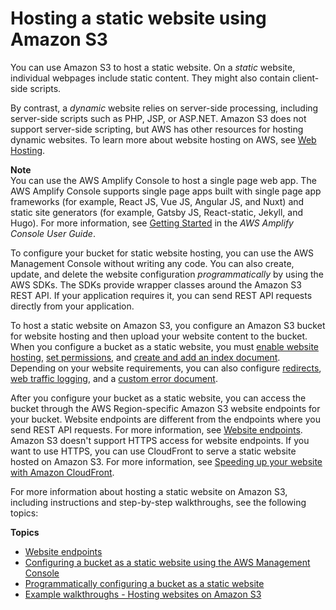 # Hosting a static website using Amazon S3<a name="WebsiteHosting"></a>

You can use Amazon S3 to host a static website\. On a *static* website, individual webpages include static content\. They might also contain client\-side scripts\.

By contrast, a *dynamic* website relies on server\-side processing, including server\-side scripts such as PHP, JSP, or ASP\.NET\. Amazon S3 does not support server\-side scripting, but AWS has other resources for hosting dynamic websites\. To learn more about website hosting on AWS, see [Web Hosting](https://aws.amazon.com/websites/)\. 

**Note**  
You can use the AWS Amplify Console to host a single page web app\. The AWS Amplify Console supports single page apps built with single page app frameworks \(for example, React JS, Vue JS, Angular JS, and Nuxt\) and static site generators \(for example, Gatsby JS, React\-static, Jekyll, and Hugo\)\. For more information, see [Getting Started](https://docs.aws.amazon.com/amplify/latest/userguide/getting-started.html) in the *AWS Amplify Console User Guide*\.

To configure your bucket for static website hosting, you can use the AWS Management Console without writing any code\. You can also create, update, and delete the website configuration *programmatically* by using the AWS SDKs\. The SDKs provide wrapper classes around the Amazon S3 REST API\. If your application requires it, you can send REST API requests directly from your application\.

To host a static website on Amazon S3, you configure an Amazon S3 bucket for website hosting and then upload your website content to the bucket\. When you configure a bucket as a static website, you must [enable website hosting](EnableWebsiteHosting.md), [set permissions](WebsiteAccessPermissionsReqd.md), and [create and add an index document](IndexDocumentSupport.md)\. Depending on your website requirements, you can also configure [redirects](how-to-page-redirect.md), [web traffic logging](LoggingWebsiteTraffic.md), and a [custom error document](CustomErrorDocSupport.md)\.

After you configure your bucket as a static website, you can access the bucket through the AWS Region\-specific Amazon S3 website endpoints for your bucket\. Website endpoints are different from the endpoints where you send REST API requests\. For more information, see [Website endpoints](WebsiteEndpoints.md)\. Amazon S3 doesn't support HTTPS access for website endpoints\. If you want to use HTTPS, you can use CloudFront to serve a static website hosted on Amazon S3\. For more information, see [Speeding up your website with Amazon CloudFront](website-hosting-cloudfront-walkthrough.md)\.

For more information about hosting a static website on Amazon S3, including instructions and step\-by\-step walkthroughs, see the following topics:

**Topics**
+ [Website endpoints](WebsiteEndpoints.md)
+ [Configuring a bucket as a static website using the AWS Management Console](HowDoIWebsiteConfiguration.md)
+ [Programmatically configuring a bucket as a static website](ManagingBucketWebsiteConfig.md)
+ [Example walkthroughs \- Hosting websites on Amazon S3](hosting-websites-on-s3-examples.md)